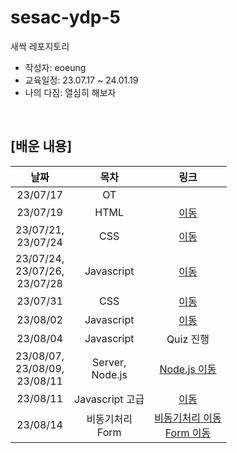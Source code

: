 # sesac-ydp-5

새싹 레포지토리

- 작성자: eoeung
- 교육일정: 23.07.17 ~ 24.01.19
- 나의 다짐: 열심히 해보자

<br>

## [배운 내용]

|날짜|목차|링크|
|:---:|:---:|:---:|
|23/07/17|OT||
|23/07/19|HTML|[이동](./02.html/)|
|23/07/21, <br> 23/07/24|CSS|[이동](./03.css/)|
|23/07/24, <br> 23/07/26, <br> 23/07/28|Javascript|[이동](./04.javascript/)|
|23/07/31|CSS|[이동](./05.css/)|
|23/08/02|Javascript|[이동](./06.jquery/)|
|23/08/04|Javascript|Quiz 진행|
|23/08/07, <br> 23/08/09, <br> 23/08/11|Server, <br>Node.js|[Node.js 이동](./08.nodejs/)|
|23/08/11|Javascript 고급|[이동](./09.javascript-advanced/)|
|23/08/14|비동기처리<br> Form|[비동기처리 이동](./10.asynchronous/) <br> [Form 이동](./11.form/)|